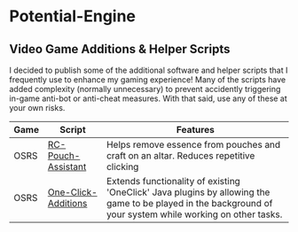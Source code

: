 # Potential-Engine

## Video Game Additions & Helper Scripts
I decided to publish some of the additional software and helper scripts that I frequently use to enhance my gaming experience! Many of the scripts have added complexity (normally unnecessary) to prevent accidently triggering in-game anti-bot or anti-cheat measures. With that said, use any of these at your own risks.


| Game                                                                                                   | Script | Features                                                                             | 
|:-------------------------------------------------------------------------------------------------------|------------------------------------------------------------------------------------------|--------------------------------------------------------------------------------------|
| OSRS                                                                                   | [RC-Pouch-Assistant](https://github.com/NetworkNick-US/potential-engine/blob/master/OSRS/RC-Pouches/rc-pouches.ahk) | Helps remove essence from pouches and craft on an altar. Reduces repetitive clicking |
| OSRS                                                                                   | [One-Click-Additions](https://github.com/NetworkNick-US/potential-engine/blob/master/OSRS/OneClick/one-click-additions.ahk) | Extends functionality of existing 'OneClick' Java plugins by allowing the game to be played in the background of your system while working on other tasks. |

